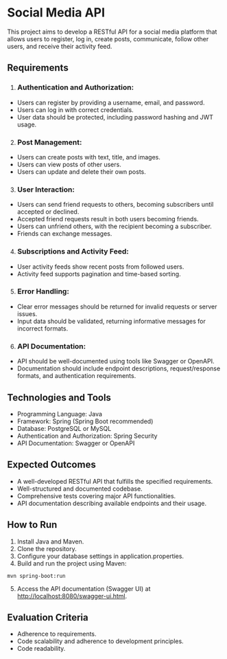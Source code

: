 # Social Media API

This project aims to develop a RESTful API for a social media platform that allows users to register, log in, create posts, communicate, follow other users, and receive their activity feed.

## Requirements

1. ### Authentication and Authorization:
- Users can register by providing a username, email, and password.
- Users can log in with correct credentials.
- User data should be protected, including password hashing and JWT usage.
2. ### Post Management:
- Users can create posts with text, title, and images.
- Users can view posts of other users.
- Users can update and delete their own posts.
3. ### User Interaction:
- Users can send friend requests to others, becoming subscribers until accepted or declined.
- Accepted friend requests result in both users becoming friends.
- Users can unfriend others, with the recipient becoming a subscriber.
- Friends can exchange messages.
4. ### Subscriptions and Activity Feed:
- User activity feeds show recent posts from followed users.
- Activity feed supports pagination and time-based sorting.
5. ### Error Handling:
- Clear error messages should be returned for invalid requests or server issues.
- Input data should be validated, returning informative messages for incorrect formats.
6. ### API Documentation:
- API should be well-documented using tools like Swagger or OpenAPI.
- Documentation should include endpoint descriptions, request/response formats, and authentication requirements.
  
## Technologies and Tools

- Programming Language: Java
- Framework: Spring (Spring Boot recommended)
- Database: PostgreSQL or MySQL
- Authentication and Authorization: Spring Security
- API Documentation: Swagger or OpenAPI

## Expected Outcomes

- A well-developed RESTful API that fulfills the specified requirements.
- Well-structured and documented codebase.
- Comprehensive tests covering major API functionalities.
- API documentation describing available endpoints and their usage.

## How to Run

1. Install Java and Maven.
2. Clone the repository.
3. Configure your database settings in application.properties.
4. Build and run the project using Maven:

```   
mvn spring-boot:run
```

5. Access the API documentation (Swagger UI) at [http://localhost:8080/swagger-ui.html](http://localhost:8080/swagger-ui/index.html).

## Evaluation Criteria

- Adherence to requirements.
- Code scalability and adherence to development principles.
- Code readability.
